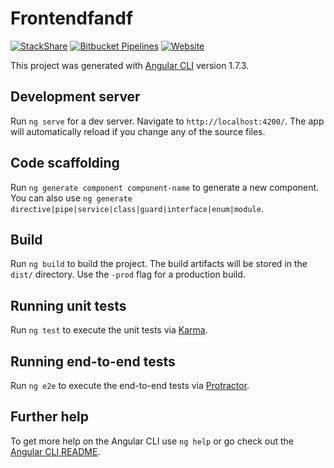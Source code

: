 # Frontendfandf

[![StackShare](https://img.shields.io/badge/tech-stack-0690fa.svg?style=flat)](https://stackshare.io/albertjimenez/foodandfriends)
[![Bitbucket Pipelines](https://img.shields.io/bitbucket/pipelines/atlassian/adf-builder-javascript.svg)](https://bitbucket.org/tallerfandf/frontendfandf/addon/pipelines/home)
[![Website](https://img.shields.io/website-up-down-green-red/http/shields.io.svg?label=my-website)](https://foodandfriendsapp.firebaseapp.com/)


This project was generated with [Angular CLI](https://github.com/angular/angular-cli) version 1.7.3.

## Development server

Run `ng serve` for a dev server. Navigate to `http://localhost:4200/`. The app will automatically reload if you change any of the source files.

## Code scaffolding

Run `ng generate component component-name` to generate a new component. You can also use `ng generate directive|pipe|service|class|guard|interface|enum|module`.

## Build

Run `ng build` to build the project. The build artifacts will be stored in the `dist/` directory. Use the `-prod` flag for a production build.

## Running unit tests

Run `ng test` to execute the unit tests via [Karma](https://karma-runner.github.io).

## Running end-to-end tests

Run `ng e2e` to execute the end-to-end tests via [Protractor](http://www.protractortest.org/).

## Further help

To get more help on the Angular CLI use `ng help` or go check out the [Angular CLI README](https://github.com/angular/angular-cli/blob/master/README.md).
